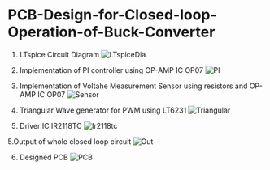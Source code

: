 # PCB-Design-for-Closed-loop-Operation-of-Buck-Converter

1. LTspice Circuit Diagram
![LTspiceDia](https://user-images.githubusercontent.com/108146924/192144564-296420b4-9d80-4b85-8fbd-f62226a5e2f6.png)

2. Implementation of PI controller using OP-AMP IC OP07
![PI](https://user-images.githubusercontent.com/108146924/192144614-f7ce0665-7e54-4401-8069-c33173b9a430.png)

3. Implementation of Voltahe Measurement Sensor using resistors and OP-AMP IC OP07
![Sensor](https://user-images.githubusercontent.com/108146924/192144615-aa17f751-2c5b-403e-96dc-2efd1d66347b.png)

4. Triangular Wave generator for PWM using  LT6231
![Triangular](https://user-images.githubusercontent.com/108146924/192144616-a0eeb48e-28d0-44a3-ab6d-f445085146e8.png)

5. Driver IC IR2118TC
![Ir2118tc](https://user-images.githubusercontent.com/108146924/192144745-25981b32-97cf-4791-a1b5-b89458b1110a.png)

5.Output of whole closed loop circuit 
![Out](https://user-images.githubusercontent.com/108146924/192144723-5ca131c9-0a5f-4668-a3dc-ef819d1062de.png)

6. Designed PCB 
![PCB](https://user-images.githubusercontent.com/108146924/192144875-c5b17c81-d9ef-4d6a-882b-813d46aad8d9.png)

